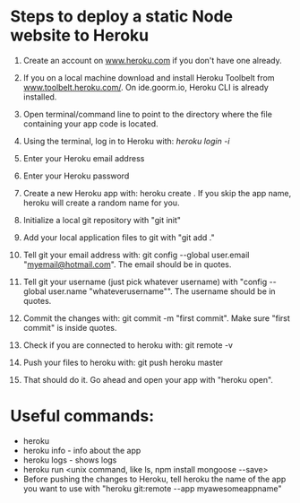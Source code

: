 # Steps to deploy a static Node website to Heroku

1. Create an account on www.heroku.com if you don't have one already.

2. If you on a local machine download and install Heroku Toolbelt from www.toolbelt.heroku.com/. On ide.goorm.io, Heroku CLI is already installed.

3. Open terminal/command line to point to the directory where the file containing your app code is located.

4. Using the terminal, log in to Heroku with: <i>heroku login -i </i>

5. Enter your Heroku email address

6. Enter your Heroku password

7. Create a new Heroku app with: heroku create <myawesomeappname>. If you skip the app name, heroku will create a random name for you.

8. Initialize a local git repository with "git init"

9. Add your local application files to git with "git add ."

10. Tell git your email address with: git config --global user.email "myemail@hotmail.com". The email should be in quotes. 

11. Tell git your username (just pick whatever username) with "config --global user.name "whateverusername"". The username should be in quotes.

12. Commit the changes with: git commit -m "first commit". Make sure "first commit" is inside quotes.

13. Check if you are connected to heroku with: git remote -v

14. Push your files to heroku with: git push heroku master

15. That should do it. Go ahead and open your app with "heroku open".


# Useful commands:
- heroku
- heroku info - info about the app
- heroku logs - shows logs
- heroku run <unix command, like ls, npm install mongoose --save>
- Before pushing the changes to Heroku, tell heroku the name of the app you want to use with "heroku git:remote --app myawesomeappname"

